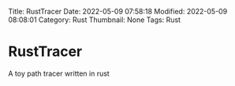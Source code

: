 Title: RustTracer
Date: 2022-05-09 07:58:18
Modified: 2022-05-09 08:08:01
Category: Rust
Thumbnail: None
Tags: Rust
# RustTracer
A toy path tracer written in rust
